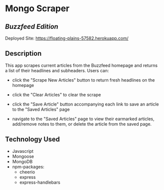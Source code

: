 # Mongo Scraper
## *Buzzfeed Edition*

Deployed Site: https://floating-plains-57582.herokuapp.com/


## Description

This app scrapes current articles from the Buzzfeed homepage and returns a list of their headlines and subheaders. Users can:
* click the "Scrape New Articles" button to return fresh headlines on the homepage

* click the "Clear Articles" to clear the scrape

 * click the "Save Article" button accompanying each link to save an article to the "Saved Articles" page

 * navigate to the "Saved Articles" page to view their earmarked articles, add/remove notes to them, or delete the article from the saved page. 

 ##  Technology Used
 * Javascript
 * Mongoose
 * MongoDB
 * npm-packages: 
    * cheerio
    * express
    * express-handlebars

